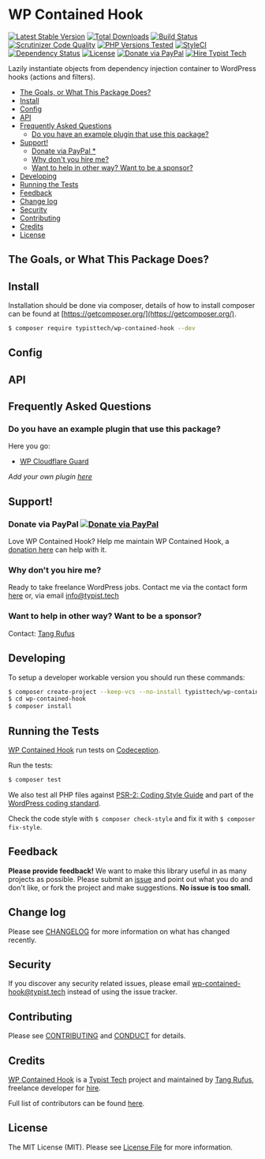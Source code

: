 # WP Contained Hook

[![Latest Stable Version](https://poser.pugx.org/typisttech/wp-contained-hook/v/stable)](https://packagist.org/packages/typisttech/wp-contained-hook)
[![Total Downloads](https://poser.pugx.org/typisttech/wp-contained-hook/downloads)](https://packagist.org/packages/typisttech/wp-contained-hook)
[![Build Status](https://travis-ci.org/TypistTech/wp-contained-hook.svg?branch=master)](https://travis-ci.org/TypistTech/wp-contained-hook)
[![Scrutinizer Code Quality](https://scrutinizer-ci.com/g/TypistTech/wp-contained-hook/badges/quality-score.png?b=master)](https://scrutinizer-ci.com/g/TypistTech/wp-contained-hook/?branch=master)
[![PHP Versions Tested](http://php-eye.com/badge/typisttech/wp-contained-hook/tested.svg)](https://travis-ci.org/TypistTech/wp-contained-hook)
[![StyleCI](https://styleci.io/repos/86774587/shield?branch=master)](https://styleci.io/repos/86774587)
[![Dependency Status](https://gemnasium.com/badges/github.com/TypistTech/wp-contained-hook.svg)](https://gemnasium.com/github.com/TypistTech/wp-contained-hook)
[![License](https://poser.pugx.org/typisttech/wp-contained-hook/license)](https://packagist.org/packages/typisttech/wp-contained-hook)
[![Donate via PayPal](https://img.shields.io/badge/Donate-PayPal-blue.svg)](https://www.typist.tech/donate/wp-contained-hook/)
[![Hire Typist Tech](https://img.shields.io/badge/Hire-Typist%20Tech-ff69b4.svg)](https://www.typist.tech/contact/)

Lazily instantiate objects from dependency injection container to WordPress hooks (actions and filters).

<!-- START doctoc generated TOC please keep comment here to allow auto update -->
<!-- DON'T EDIT THIS SECTION, INSTEAD RE-RUN doctoc TO UPDATE -->


- [The Goals, or What This Package Does?](#the-goals-or-what-this-package-does)
- [Install](#install)
- [Config](#config)
- [API](#api)
- [Frequently Asked Questions](#frequently-asked-questions)
  - [Do you have an example plugin that use this package?](#do-you-have-an-example-plugin-that-use-this-package)
- [Support!](#support)
  - [Donate via PayPal *](#donate-via-paypal-)
  - [Why don't you hire me?](#why-dont-you-hire-me)
  - [Want to help in other way? Want to be a sponsor?](#want-to-help-in-other-way-want-to-be-a-sponsor)
- [Developing](#developing)
- [Running the Tests](#running-the-tests)
- [Feedback](#feedback)
- [Change log](#change-log)
- [Security](#security)
- [Contributing](#contributing)
- [Credits](#credits)
- [License](#license)

<!-- END doctoc generated TOC please keep comment here to allow auto update -->

## The Goals, or What This Package Does?

## Install

Installation should be done via composer, details of how to install composer can be found at [https://getcomposer.org/](https://getcomposer.org/).

``` bash
$ composer require typisttech/wp-contained-hook --dev
```

## Config

## API

## Frequently Asked Questions

### Do you have an example plugin that use this package?

Here you go: 

 * [WP Cloudflare Guard](https://github.com/TypistTech/wp-cloudflare-guard)

*Add your own plugin [here](https://github.com/TypistTech/wp-contained-hook/edit/master/README.md)*

## Support!

### Donate via PayPal [![Donate via PayPal](https://img.shields.io/badge/Donate-PayPal-blue.svg)](https://www.typist.tech/donate/wp-contained-hook/)

Love WP Contained Hook? Help me maintain WP Contained Hook, a [donation here](https://www.typist.tech/donate/wp-contained-hook/) can help with it. 

### Why don't you hire me?
Ready to take freelance WordPress jobs. Contact me via the contact form [here](https://www.typist.tech/contact/) or, via email info@typist.tech 

### Want to help in other way? Want to be a sponsor? 
Contact: [Tang Rufus](mailto:tangrufus@gmail.com)

## Developing

To setup a developer workable version you should run these commands:

```bash
$ composer create-project --keep-vcs --no-install typisttech/wp-contained-hook:dev-master
$ cd wp-contained-hook
$ composer install
```

## Running the Tests

[WP Contained Hook](https://github.com/TypistTech/wp-contained-hook) run tests on [Codeception](http://codeception.com/).

Run the tests:

``` bash
$ composer test
```

We also test all PHP files against [PSR-2: Coding Style Guide](http://www.php-fig.org/psr/psr-2/) and part of the [WordPress coding standard](https://github.com/WordPress-Coding-Standards/WordPress-Coding-Standards).

Check the code style with ``$ composer check-style`` and fix it with ``$ composer fix-style``.

## Feedback

**Please provide feedback!** We want to make this library useful in as many projects as possible.
Please submit an [issue](https://github.com/TypistTech/wp-contained-hook/issues/new) and point out what you do and don't like, or fork the project and make suggestions.
**No issue is too small.**

## Change log

Please see [CHANGELOG](CHANGELOG.md) for more information on what has changed recently.

## Security

If you discover any security related issues, please email wp-contained-hook@typist.tech instead of using the issue tracker.

## Contributing

Please see [CONTRIBUTING](.github/CONTRIBUTING.md) and [CONDUCT](.github/CONDUCT.md) for details.

## Credits

[WP Contained Hook](https://github.com/TypistTech/wp-contained-hook) is a [Typist Tech](https://www.typist.tech) project and maintained by [Tang Rufus](https://twitter.com/Tangrufus), freelance developer for [hire](https://www.typist.tech/contact/).

Full list of contributors can be found [here](https://github.com/TypistTech/wp-contained-hook/graphs/contributors).

## License

The MIT License (MIT). Please see [License File](LICENSE) for more information.
